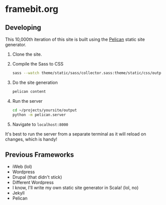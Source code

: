 # framebit.org

## Developing

This 10,000th iteration of this site is built using 
the [Pelican](http://docs.getpelican.com/en/stable/index.html) static site generator.

1. Clone the site.

2. Compile the Sass to CSS
    ```bash
    sass --watch theme/static/sass/collector.sass:theme/static/css/output.css
    ```

2. Do the site generation
    ```bash
    pelican content
    ```
3. Run the server
    ```bash
    cd ~/projects/yoursite/output
    python -m pelican.server
    ```

4. Navigate to `localhost:8000`

It's best to run the server from a separate terminal as it will reload on changes, which is handy!

## Previous Frameworks

- iWeb (lol)
- Wordpress
- Drupal (that didn't stick)
- Different Wordpress
- I know, I'll write my own static site generator in Scala! (lol, no)
- Jekyll
- Pelican